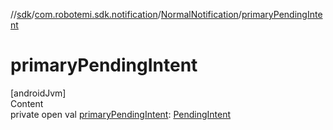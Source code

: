 //[sdk](../../../index.md)/[com.robotemi.sdk.notification](../index.md)/[NormalNotification](index.md)/[primaryPendingIntent](primary-pending-intent.md)



# primaryPendingIntent  
[androidJvm]  
Content  
private open val [primaryPendingIntent](primary-pending-intent.md): [PendingIntent](https://developer.android.com/reference/kotlin/android/app/PendingIntent.html)  



